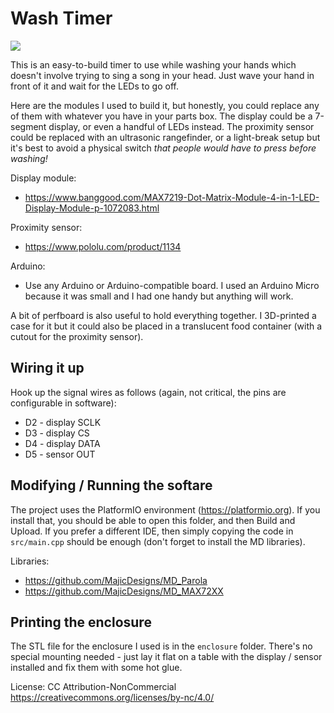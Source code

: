# Wash Timer

![](media/washtimer.gif)

This is an easy-to-build timer to use while washing your hands which doesn't
involve trying to sing a song in your head. Just wave your hand in front of it
and wait for the LEDs to go off.

Here are the modules I used to build it, but honestly, you could replace any of
them with whatever you have in your parts box. The display could be a 7-segment
display, or even a handful of LEDs instead. The proximity sensor could be replaced 
with an ultrasonic rangefinder, or a light-break setup but it's best to avoid a
physical switch _that people would have to press before washing!_

Display module: 
* https://www.banggood.com/MAX7219-Dot-Matrix-Module-4-in-1-LED-Display-Module-p-1072083.html

Proximity sensor:
* https://www.pololu.com/product/1134

Arduino:
* Use any Arduino or Arduino-compatible board. I used an Arduino Micro because it was small and
I had one handy but anything will work.

A bit of perfboard is also useful to hold everything together. I 3D-printed a case for it but
it could also be placed in a translucent food container (with a cutout for the proximity sensor).

## Wiring it up

Hook up the signal wires as follows (again, not critical, the pins are configurable in software):
* D2 - display SCLK
* D3 - display CS
* D4 - display DATA
* D5 - sensor OUT

## Modifying / Running the softare

The project uses the PlatformIO environment (https://platformio.org). If you install that, you
should be able to open this folder, and then Build and Upload. If you prefer a different IDE,
then simply copying the code in `src/main.cpp` should be enough (don't forget to install the 
MD libraries).

Libraries: 
* https://github.com/MajicDesigns/MD_Parola
* https://github.com/MajicDesigns/MD_MAX72XX

## Printing the enclosure

The STL file for the enclosure I used is in the `enclosure` folder. There's no special mounting needed -
just lay it flat on a table with the display / sensor installed and fix them with some hot glue.

License: CC Attribution-NonCommercial https://creativecommons.org/licenses/by-nc/4.0/
